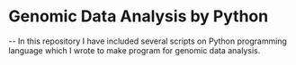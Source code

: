 # Genomic Data Analysis by Python 

-- In this repository I have included several scripts on Python programming language which I wrote to make program for genomic data analysis.
